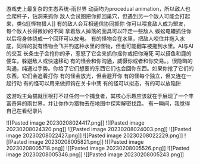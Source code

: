 游戏史上最复杂的生态系统-雨世界
动画均为procedual animation，所以敌人也会爬杆子，钻洞来抓你
敌人会试图把你抓回巢穴，但遇到另一个敌人可能会打起来，类似[[怪物猎人]]
有的敌人会互相通信协同抓你
你可以喂食敌人成为盟友，每个敌人长得微妙的不同
拿着敌人掉落的面具可以吓走一些敌人
蜈蚣电鳗抓住你以后将身体绕成一个回环可以放电。
有的怪物会在水里，把敌人咬住并拖入水底，同样的就有怪物会飞并钓这种水里的怪物，但也可能翻车被拖到水里。AI与AI的交互
长条虫子会抢你的矛，惹怒了它会来抓你摇你或把你淹死
可以搭鱼和鹿的便车，躲避敌人或快速移动
有的怪会和你沟通，威慑你或者和你交易。。很隐晦的沟通，纯通过手势。你给了它们想要的东西它们也会回你东西。如果你抢了它们的东西，它们会追着打你
有的怪会放光，但会避开你
有的怪每个独立，但又连在一起行动
有的怪可以用来做抓钩在关卡中荡
有的怪可以拟态，有的可以放陷阱

这游戏主角猫就压根打不过任何一个捕食者，其核心乐趣应该就在于展现了一个丰富奇异的雨世界，并让你作为猎物去在地图中探索解密找路。
有一瞬间，我觉得自己在看纪录片
  
![[Pasted image 20230208024417.png]]
![[Pasted image 20230208024320.png]]
![[Pasted image 20230208024003.png]]
![[Pasted image 20230208022427.png]]
![[Pasted image 20230208022229.png]]
![[Pasted image 20230208005821.png]]
![[Pasted image 20230208005718.png]]
![[Pasted image 20230208005526.png]]
![[Pasted image 20230208005346.png]]
![[Pasted image 20230208005243.png]]